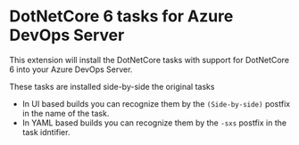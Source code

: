 # DotNetCore 6 tasks for Azure DevOps Server

This extension will install the DotNetCore tasks with support for DotNetCore 6 into your Azure DevOps Server.

These tasks are installed side-by-side the original tasks

* In UI based builds you can recognize them by the `(Side-by-side)` postfix in the name of the task.
* In YAML based builds you can recognize them by the `-sxs` postfix in the task idntifier.
